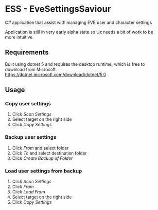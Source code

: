 # ESS - EveSettingsSaviour
C# application that assist with managing EVE user and character settings

Application is still in very early alpha state so Ux needs a bit of work to be more intuitive.

## Requirements
Built using dotnet 5 and requires the desktop runtime, which is free to download from Microsoft.
https://dotnet.microsoft.com/download/dotnet/5.0

## Usage

### Copy user settings
1. Click *Scan Settings*
2. Select target on the right side
3. Click *Copy Settings*

### Backup user settings
1. Click *From* and select folder
2. Click *To* and select destination folder
3. Click *Create Backup of Folder*

### Load user settings from backup
1. Click *Scan Settings*
2. Click *From*
3. Click *Load From*
4. Select target on the right side
5. Click *Copy Settings* 
